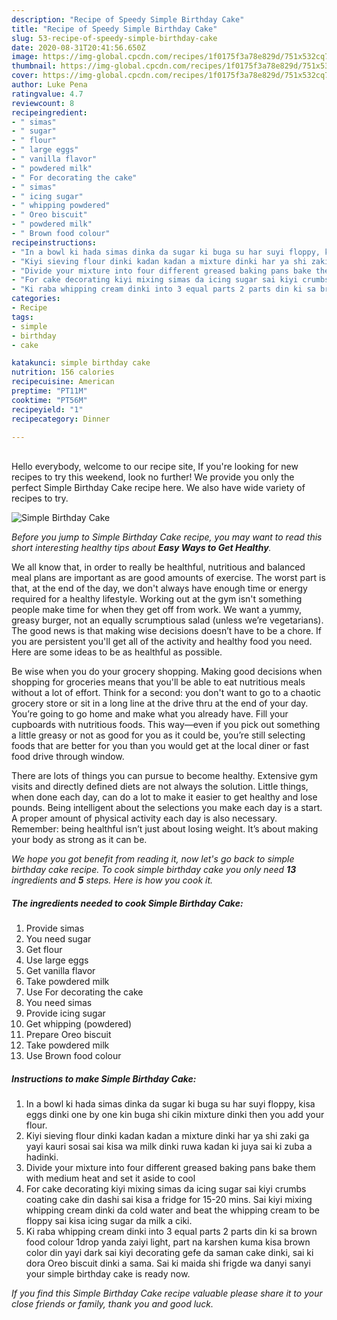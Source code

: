 ```yaml
---
description: "Recipe of Speedy Simple Birthday Cake"
title: "Recipe of Speedy Simple Birthday Cake"
slug: 53-recipe-of-speedy-simple-birthday-cake
date: 2020-08-31T20:41:56.650Z
image: https://img-global.cpcdn.com/recipes/1f0175f3a78e829d/751x532cq70/simple-birthday-cake-recipe-main-photo.jpg
thumbnail: https://img-global.cpcdn.com/recipes/1f0175f3a78e829d/751x532cq70/simple-birthday-cake-recipe-main-photo.jpg
cover: https://img-global.cpcdn.com/recipes/1f0175f3a78e829d/751x532cq70/simple-birthday-cake-recipe-main-photo.jpg
author: Luke Pena
ratingvalue: 4.7
reviewcount: 8
recipeingredient:
- " simas"
- " sugar"
- " flour"
- " large eggs"
- " vanilla flavor"
- " powdered milk"
- " For decorating the cake"
- " simas"
- " icing sugar"
- " whipping powdered"
- " Oreo biscuit"
- " powdered milk"
- " Brown food colour"
recipeinstructions:
- "In a bowl ki hada simas dinka da sugar ki buga su har suyi floppy, kisa eggs dinki one by one kin buga shi cikin mixture dinki then you add your flour."
- "Kiyi sieving flour dinki kadan kadan a mixture dinki har ya shi zaki ga yayi kauri sosai sai kisa wa milk dinki ruwa kadan ki juya sai ki zuba a hadinki."
- "Divide your mixture into four different greased baking pans bake them with medium heat and set it aside to cool"
- "For cake decorating kiyi mixing simas da icing sugar sai kiyi crumbs coating cake din dashi sai kisa a fridge for 15-20 mins. Sai kiyi mixing whipping cream dinki da cold water and beat the whipping cream to be floppy sai kisa icing sugar da milk a ciki."
- "Ki raba whipping cream dinki into 3 equal parts 2 parts din ki sa brown food colour 1drop yanda zaiyi light, part na karshen kuma kisa brown color din yayi dark sai kiyi decorating gefe da saman cake dinki, sai ki dora Oreo biscuit dinki a sama. Sai ki maida shi frigde wa danyi sanyi your simple birthday cake is ready now."
categories:
- Recipe
tags:
- simple
- birthday
- cake

katakunci: simple birthday cake 
nutrition: 156 calories
recipecuisine: American
preptime: "PT11M"
cooktime: "PT56M"
recipeyield: "1"
recipecategory: Dinner

---
```

<br>
Hello everybody, welcome to our recipe site, If you're looking for new recipes to try this weekend, look no further! We provide you only the perfect Simple Birthday Cake recipe here. We also have wide variety of recipes to try.
<br>


![Simple Birthday Cake](https://img-global.cpcdn.com/recipes/1f0175f3a78e829d/751x532cq70/simple-birthday-cake-recipe-main-photo.jpg)

<i>Before you jump to Simple Birthday Cake recipe, you may want to read this short interesting healthy tips about <strong>Easy Ways to Get Healthy</strong>.</i>

We all know that, in order to really be healthful, nutritious and balanced meal plans are important as are good amounts of exercise. The worst part is that, at the end of the day, we don't always have enough time or energy required for a healthy lifestyle. Working out at the gym isn't something people make time for when they get off from work. We want a yummy, greasy burger, not an equally scrumptious salad (unless we’re vegetarians). The good news is that making wise decisions doesn’t have to be a chore. If you are persistent you'll get all of the activity and healthy food you need. Here are some ideas to be as healthful as possible.

Be wise when you do your grocery shopping. Making good decisions when shopping for groceries means that you'll be able to eat nutritious meals without a lot of effort. Think for a second: you don't want to go to a chaotic grocery store or sit in a long line at the drive thru at the end of your day. You’re going to go home and make what you already have. Fill your cupboards with nutritious foods. This way—even if you pick out something a little greasy or not as good for you as it could be, you’re still selecting foods that are better for you than you would get at the local diner or fast food drive through window.

There are lots of things you can pursue to become healthy. Extensive gym visits and directly defined diets are not always the solution. Little things, when done each day, can do a lot to make it easier to get healthy and lose pounds. Being intelligent about the selections you make each day is a start. A proper amount of physical activity each day is also necessary. Remember: being healthful isn’t just about losing weight. It’s about making your body as strong as it can be. 


<i>We hope you got benefit from reading it, now let's go back to simple birthday cake recipe. To cook simple birthday cake you only need <strong>13</strong> ingredients and <strong>5</strong> steps. Here is how you cook it.
</i>

##### The ingredients needed to cook Simple Birthday Cake:

1. Provide  simas
1. You need  sugar
1. Get  flour
1. Use  large eggs
1. Get  vanilla flavor
1. Take  powdered milk
1. Use  For decorating the cake
1. You need  simas
1. Provide  icing sugar
1. Get  whipping (powdered)
1. Prepare  Oreo biscuit
1. Take  powdered milk
1. Use  Brown food colour


##### Instructions to make Simple Birthday Cake:

1. In a bowl ki hada simas dinka da sugar ki buga su har suyi floppy, kisa eggs dinki one by one kin buga shi cikin mixture dinki then you add your flour.
1. Kiyi sieving flour dinki kadan kadan a mixture dinki har ya shi zaki ga yayi kauri sosai sai kisa wa milk dinki ruwa kadan ki juya sai ki zuba a hadinki.
1. Divide your mixture into four different greased baking pans bake them with medium heat and set it aside to cool
1. For cake decorating kiyi mixing simas da icing sugar sai kiyi crumbs coating cake din dashi sai kisa a fridge for 15-20 mins. Sai kiyi mixing whipping cream dinki da cold water and beat the whipping cream to be floppy sai kisa icing sugar da milk a ciki.
1. Ki raba whipping cream dinki into 3 equal parts 2 parts din ki sa brown food colour 1drop yanda zaiyi light, part na karshen kuma kisa brown color din yayi dark sai kiyi decorating gefe da saman cake dinki, sai ki dora Oreo biscuit dinki a sama. Sai ki maida shi frigde wa danyi sanyi your simple birthday cake is ready now.


<i>If you find this Simple Birthday Cake recipe valuable please share it to your close friends or family, thank you and good luck.</i>
